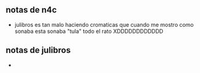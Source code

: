 ## notas de n4c

- julibros es tan malo haciendo cromaticas que cuando me mostro como sonaba esta sonaba "tula" todo el rato XDDDDDDDDDDDD

## notas de julibros

-